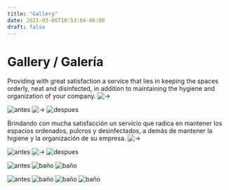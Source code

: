 ```yaml
---
title: "Gallery"
date: 2021-03-06T10:53:04-06:00
draft: false
---
```


# Gallery / Galería

Providing with great satisfaction a service that lies in keeping the spaces orderly, neat and disinfected, in addition to maintaining the hygiene and organization of your company. ![->](../images/usa.PNG)




![antes](../images/gallery/1a.jpg)
![->](../images/flechad.PNG)
![despues](../images/gallery/1d.jpg)





Brindando con mucha satisfacción un servicio que radica en mantener los espacios ordenados, pulcros y desinfectados, a demás de mantener la higiene y la organización de su empresa. ![->](../images/mex.PNG)



![antes](../images/gallery/2a.jpg)
![->](../images/flechad.PNG)
![despues](../images/gallery/2b.jpg)


![antes](../images/gallery/3a.jpg)
![baño](../images/gallery/3b.jpg)
![baño](../images/gallery/3c.jpg)



![antes](../images/gallery/4a.jpg)
![baño](../images/gallery/4b.jpg)
![baño](../images/gallery/4c.jpg)
![baño](../images/gallery/4d.jpg)

